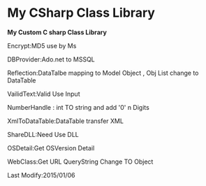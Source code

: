 My CSharp Class Library
=======================
**My Custom C sharp Class Library**

Encrypt:MD5 use by Ms

DBProvider:Ado.net to MSSQL

Reflection:DataTalbe mapping to Model Object , Obj List change to DataTable

VailidText:Valid Use Input

NumberHandle : int TO string and add '0' n  Digits  

XmlToDataTable:DataTable transfer XML

ShareDLL:Need Use DLL

OSDetail:Get OSVersion Detail

WebClass:Get URL QueryString  Change TO Object

Last Modify:2015/01/06

